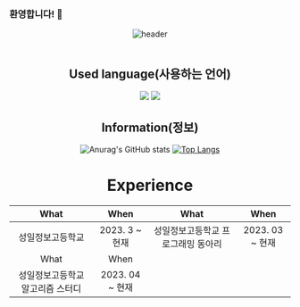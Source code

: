 ### 환영합니다! 👋

<div align="center">
 
  ![header](https://capsule-render.vercel.app/api?type=cylinder&color=000000&height=150&section=header&text=Junseog's%20Github&fontColor=ffffff&fontSize=70&animation=fadeIn&fontAlignY=55&desc=%20&descAlignY=62&descAlign=62)
<br/>
<br/>
  

  Used language(사용하는 언어)
  ---------------------
<img src="https://img.shields.io/badge/JAVA-007396?style=for-the-badge&logo=Java&logoColor=white">
 <img src="https://img.shields.io/badge/Python-3776AB?style=for-the-badge&logo=Python&logoColor=white">

 Information(정보)
 ---------------------

![Anurag's GitHub stats](https://github-readme-stats.vercel.app/api?username=gogi102&show_icons=true&theme=radical)
[![Top Langs](https://github-readme-stats.vercel.app/api/top-langs/?username=gogi102&layout=compact)](https://github.com/gogi102/JunseogYang-Java-Python)
  
<h1> Experience </h1>
  
| What | When | What | When|
|:--------:|:--------:|:--------:|:--------:|
| 성일정보고등학교 | 2023. 3 ~ 현재 |성일정보고등학교 프로그래밍 동아리 | 2023. 03 ~ 현재 |
| What | When |
| 성일정보고등학교 알고리즘 스터디 | 2023. 04 ~ 현재 |
</div>
<body>
